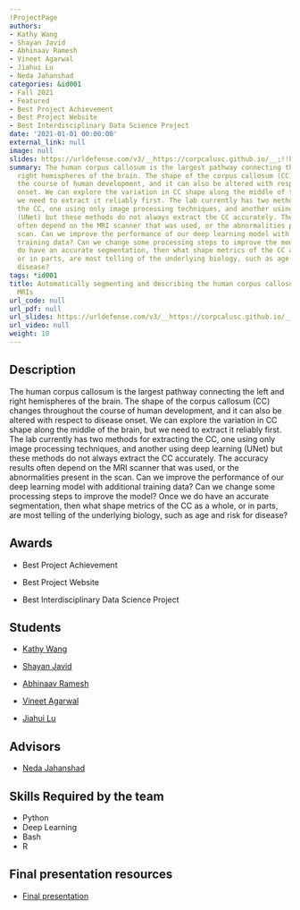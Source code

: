 ```yaml
---
!ProjectPage
authors:
- Kathy Wang
- Shayan Javid
- Abhinaav Ramesh
- Vineet Agarwal
- Jiahui Lu
- Neda Jahanshad
categories: &id001
- Fall 2021
- Featured
- Best Project Achievement
- Best Project Website
- Best Interdisciplinary Data Science Project
date: '2021-01-01 00:00:00'
external_link: null
image: null
slides: https://urldefense.com/v3/__https://corpcalusc.github.io/__;!!LIr3w8kk_Xxm!9pX3r3ReCCQAD3tQ9C0aL8SCckHbz0ScVKdFZ8-MN25gZaG-tePfe9YZLLZy2yg$
summary: The human corpus callosum is the largest pathway connecting the left and
  right hemispheres of the brain. The shape of the corpus callosum (CC) changes throughout
  the course of human development, and it can also be altered with respect to disease
  onset. We can explore the variation in CC shape along the middle of the brain, but
  we need to extract it reliably first. The lab currently has two methods for extracting
  the CC, one using only image processing techniques, and another using deep learning
  (UNet) but these methods do not always extract the CC accurately. The accuracy results
  often depend on the MRI scanner that was used, or the abnormalities present in the
  scan. Can we improve the performance of our deep learning model with additional
  training data? Can we change some processing steps to improve the model? Once we
  do have an accurate segmentation, then what shape metrics of the CC as a whole,
  or in parts, are most telling of the underlying biology, such as age and risk for
  disease?
tags: *id001
title: Automatically segmenting and describing the human corpus callosum from brain
  MRIs
url_code: null
url_pdf: null
url_slides: https://urldefense.com/v3/__https://corpcalusc.github.io/__;!!LIr3w8kk_Xxm!9pX3r3ReCCQAD3tQ9C0aL8SCckHbz0ScVKdFZ8-MN25gZaG-tePfe9YZLLZy2yg$
url_video: null
weight: 10
---
```

## Description

The human corpus callosum is the largest pathway connecting the left and right hemispheres of the brain. The shape of the corpus callosum (CC) changes throughout the course of human development, and it can also be altered with respect to disease onset. We can explore the variation in CC shape along the middle of the brain, but we need to extract it reliably first. The lab currently has two methods for extracting the CC, one using only image processing techniques, and another using deep learning (UNet) but these methods do not always extract the CC accurately. The accuracy results often depend on the MRI scanner that was used, or the abnormalities present in the scan. Can we improve the performance of our deep learning model with additional training data? Can we change some processing steps to improve the model? Once we do have an accurate segmentation, then what shape metrics of the CC as a whole, or in parts, are most telling of the underlying biology, such as age and risk for disease?



## Awards
* Best Project Achievement

* Best Project Website

* Best Interdisciplinary Data Science Project





## Students

* [Kathy Wang](../../../author/kathy-wang)

* [Shayan Javid](../../../author/shayan-javid)

* [Abhinaav Ramesh](../../../author/abhinaav-ramesh)

* [Vineet Agarwal](../../../author/vineet-agarwal)

* [Jiahui Lu](../../../author/jiahui-lu)

## Advisors

* [Neda Jahanshad](../../../author/neda-jahanshad)

## Skills Required by the team


* Python
* Deep Learning
* Bash
* R
## Final presentation resources

* [Final presentation](https://urldefense.com/v3/__https://corpcalusc.github.io/__;!!LIr3w8kk_Xxm!9pX3r3ReCCQAD3tQ9C0aL8SCckHbz0ScVKdFZ8-MN25gZaG-tePfe9YZLLZy2yg$)